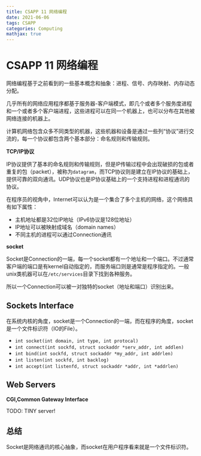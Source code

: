 ```yaml
---
title: CSAPP 11 网络编程
date: 2021-06-06
tags: CSAPP
categories: Computing
mathjax: true
---
```


# CSAPP 11 网络编程

网络编程基于之前看到的一些基本概念和抽象：进程、信号、内存映射、内存动态分配。

几乎所有的网络应用程序都基于服务器-客户端模式，即几个或者多个服务度进程和一个或者多个客户端进程，这些进程可以在同一个机器上，也可以分布在其他被网络连接的机器上。

计算机网络包含众多不同类型的机器，这些机器和设备是通过一些列“协议”进行交流的，每一个协议都包含两个基本部分：命名规则和传输规则。

**TCP/IP协议**

IP协议提供了基本的命名规则和传输规则，但是IP传输过程中会出现破损的包或者重复的包（packet），被称为`datagram`，而TCP协议则是建立在IP协议的基础上，提供可靠的双向通讯。UDP协议也是IP协议基础上的一个支持进程和进程通讯的协议。

在程序员的视角中，Internet可以认为是一个集合了多个主机的网络，这个网络具有如下属性：
- 主机地址都是32位IP地址（IPv6协议是128位地址）
- IP地址可以被映射成域名（domain names）
- 不同主机的进程可以通过Connection通讯

**socket**

Socket是Connection的一端，每一个socket都有一个地址和一个端口。不过通常客户端的端口是有kernel自动指定的，而服务端口则是通常是程序指定的。一般unix类机器可以在`/etc/services`目录下找到各种服务。

所以一个Connection可以被一对独特的socket（地址和端口）识别出来。

## Sockets Interface

在系统内核的角度，socket是一个Connection的一端，而在程序的角度，socket是一个文件标识符（IO的File）。

- `int socket(int domain, int type, int protocal)`
- `int connect(int sockfd, struct sockaddr *serv_addr, int addlen)`
- `int bind(int sockfd, struct sockaddr *my_addr, int addrlen)`
- `int listen(int sockfd, int backlog)`
- `int accept(int listenfd, struct sockaddr *addr, int *addrlen)`

## Web Servers

**CGI,Common Gateway Interface**

TODO: TINY server!

## 总结

Socket是网络通讯的核心抽象，而socket在用户程序看来就是一个文件标识符。
